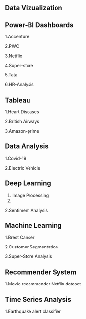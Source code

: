 ## Data Vizualization 
## Power-BI Dashboards
1.Accenture

2.PWC 

3.Netflix

4.Super-store

5.Tata

6.HR-Analysis

## Tableau
1.Heart Diseases

2.British Airways

3.Amazon-prime

## Data Analysis
1.Covid-19

2.Electric Vehicle

## Deep Learning
1. Image Processing
2. 
2.Sentiment Analysis 

## Machine Learning 
1.Brest Cancer

2.Customer Segmentation

3.Super-Store Analysis 

## Recommender System
1.Movie recommender Netflix dataset

## Time Series Analysis
1.Earthquake alert classifier


